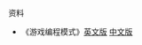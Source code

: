 资料

- 《游戏编程模式》[英文版](http://www.gameprogrammingpatterns.com/contents.html) [中文版](http://gpp.tkchu.me/)
